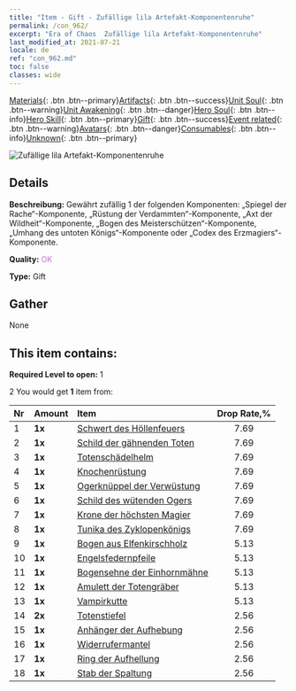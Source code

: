 ```yaml
---
title: "Item - Gift - Zufällige lila Artefakt-Komponentenruhe"
permalink: /con_962/
excerpt: "Era of Chaos  Zufällige lila Artefakt-Komponentenruhe"
last_modified_at: 2021-07-21
locale: de
ref: "con_962.md"
toc: false
classes: wide
---
```

 [Materials](/ItemsDE/){: .btn .btn--primary}[Artifacts](/ItemsDE/Artifacts/){: .btn .btn--success}[Unit Soul](/ItemsDE/UnitSoul/){: .btn .btn--warning}[Unit Awakening](/ItemsDE/UnitAwakening/){: .btn .btn--danger}[Hero Soul](/ItemsDE/HeroSoul/){: .btn .btn--info}[Hero Skill](/ItemsDE/HeroSkill/){: .btn .btn--primary}[Gift](/ItemsDE/Gift/){: .btn .btn--success}[Event related](/ItemsDE/Events/){: .btn .btn--warning}[Avatars](/ItemsDE/Avatars/){: .btn .btn--danger}[Consumables](/ItemsDE/Consumables/){: .btn .btn--info}[Unknown](/ItemsDE/Unknown/){: .btn .btn--primary}

 ![Zufällige lila Artefakt-Komponentenruhe](/images/t/i_907046.png)

## Details
 **Beschreibung:** Gewährt zufällig 1 der folgenden Komponenten: „Spiegel der Rache“-Komponente, „Rüstung der Verdammten“-Komponente, „Axt der Wildheit“-Komponente, „Bogen des Meisterschützen“-Komponente, „Umhang des untoten Königs“-Komponente oder „Codex des Erzmagiers“-Komponente.

 **Quality:** <span style="color: #DA70D6">OK</span>

 **Type:** Gift

## Gather

  None

## This item contains:

 **Required Level to open:** 1

 2 You would get **1** item  from:

  | Nr | Amount |     Item    | Drop Rate,% |
  |:---|:-------|:------------|:---------:|
  | 1 |  **1x** | [Schwert des Höllenfeuers](/ItemsDE/art_121/) | 7.69 | 
  | 2 |  **1x** | [Schild der gähnenden Toten](/ItemsDE/art_122/) | 7.69 | 
  | 3 |  **1x** | [Totenschädelhelm](/ItemsDE/art_123/) | 7.69 | 
  | 4 |  **1x** | [Knochenrüstung](/ItemsDE/art_124/) | 7.69 | 
  | 5 |  **1x** | [Ogerknüppel der Verwüstung](/ItemsDE/art_125/) | 7.69 | 
  | 6 |  **1x** | [Schild des wütenden Ogers](/ItemsDE/art_126/) | 7.69 | 
  | 7 |  **1x** | [Krone der höchsten Magier](/ItemsDE/art_127/) | 7.69 | 
  | 8 |  **1x** | [Tunika des Zyklopenkönigs](/ItemsDE/art_128/) | 7.69 | 
  | 9 |  **1x** | [Bogen aus Elfenkirschholz](/ItemsDE/art_103/) | 5.13 | 
  | 10 |  **1x** | [Engelsfedernpfeile](/ItemsDE/art_104/) | 5.13 | 
  | 11 |  **1x** | [Bogensehne der Einhornmähne](/ItemsDE/art_105/) | 5.13 | 
  | 12 |  **1x** | [Amulett der Totengräber](/ItemsDE/art_129/) | 5.13 | 
  | 13 |  **1x** | [Vampirkutte](/ItemsDE/art_130/) | 5.13 | 
  | 14 |  **2x** | [Totenstiefel](/ItemsDE/art_131/) | 2.56 | 
  | 15 |  **1x** | [Anhänger der Aufhebung](/ItemsDE/art_136/) | 2.56 | 
  | 16 |  **1x** | [Widerrufermantel](/ItemsDE/art_137/) | 2.56 | 
  | 17 |  **1x** | [Ring der Aufhellung](/ItemsDE/art_138/) | 2.56 | 
  | 18 |  **1x** | [Stab der Spaltung](/ItemsDE/art_139/) | 2.56 | 
